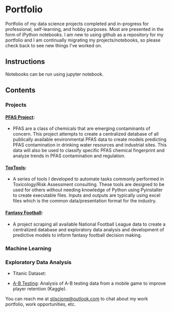 # Portfolio

Portfolio of my data science projects completed and in-progress for professional, self-learning, and hobby purposes. Most are presented in the form of iPython notebooks. I am new to using github as a repository for my portfolio and I am continually migrating my projects/notebooks, so please check back to see new things I've worked on.

<h2>Instructions</h2>
Notebooks can be run using jupyter notebook.
<h2>Contents</h2>

<h3>Projects</h3>

#### [PFAS Project](https://github.com/stiscione/Portfolio/tree/main/PFAS-Project):
- PFAS are a class of chemicals that are emerging contaminants of concern. This project attempts to create a centralized database of all publically available environmental PFAS data to create models predicting PFAS contamination in drinking water resources and industrial sites. This data will also be used to classify specific PFAS chemical fingerprint and analyze trends in PFAS contamination and regulation. 

#### [ToxTools](https://github.com/stiscione/ToxTools):
-  A series of tools I developed to automate tasks commonly performed in Toxicology/Risk Assessment consulting. These tools are designed to be used for others without needing knowledge of Python using Pyinstaller to create executable files. Inputs and outputs are typically using excel files which is the common data/presentation format for the industry.

#### [Fantasy Football](https://github.com/stiscione/Portfolio/tree/main/Fantasy-Football):
- A project scraping all available National Football League data to create a centralized database and exploratory data analysis and development of predictive models to inform fantasy football decision making.

<h3>Machine Learning</h3>



<h3>Exploratory Data Analysis</h3>

- Titanic Dataset: 

- [A-B Testing](https://github.com/stiscione/Portfolio/blob/main/A-B%20Testing%20Example.ipynb): Analysis of A-B testing data from a mobile game to improve player retention (Kaggle).


You can reach me at stiscione@outlook.com to chat about my work portfolio, work opportunities, etc.

